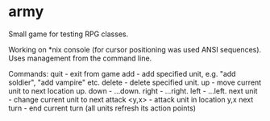 # army
Small game for testing RPG classes.

Working on *nix console (for cursor positioning was used ANSI sequences).
Uses management from the command line.

Commands:
quit - exit from game
add <unit> - add specified unit, e.g. "add soldier", "add vampire" etc.
delete <unit> - delete specified unit.
up - move current unit to next location up.
down - ...down.
right - ...right.
left - ...left.
next unit - change current unit to next
attack <y,x> - attack unit in location y,x
next turn - end current turn (all units refresh its action points)
